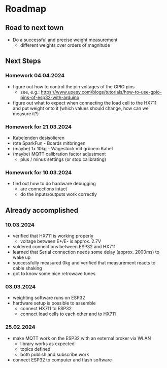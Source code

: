 # Roadmap

## Road to next town

- Do a successful and precise weight measurement
    - different weights over orders of magnitude

## Next Steps

### Homework 04.04.2024

- figure out how to control the pin voltages of the GPIO pins
    - see, e.g.: https://www.upesy.com/blogs/tutorials/how-to-use-gpio-pins-of-esp32-with-arduino
- figure out what to expect when connecting the load cell to the HX711 and put
weight onto it (which values should change, how can we measure it?)


### Homework for 21.03.2024

- Kabelenden desisolieren
- rote SparkFun - Boards mitbringen
- (maybe) 1x 10kg - Wägestück mit grünem Kabel
- (maybe) MQTT calibration factor adjustment
    - plus / minus settings (or stop calibrating)

### Homework for 10.03.2024

- find out how to do hardware debugging
    - are connections intact
    - do the inputs/outputs work correctly

## Already accomplished

### 10.03.2024

- verified that HX711 is working properly
    - voltage between E+/E- is approx. 2.7V
- soldered connections between ESP32 and HX711
- learned that Serial connection needs some delay (approx. 2000ms)
to wake up
- successfully measured 0kg and verified that measurement reacts
to cable shaking
- got to know some nice retrowave tunes

### 03.03.2024

- weighting software runs on ESP32
- hardware setup is possible to assemble
    - connect HX711 to ESP32
    - connect load cells to each other and to HX711

### 25.02.2024

- make MQTT work on the ESP32 with an external broker via WLAN
    - library works as expected
    - topics defined
    - both publish and subscribe work
- connect ESP32 to computer and flash software
